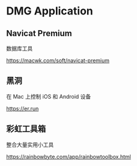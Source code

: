 # DMG Application

## Navicat Premium

数据库工具

https://macwk.com/soft/navicat-premium

## 黑洞

在 Mac 上控制 iOS 和 Android 设备

https://er.run

## 彩虹工具箱

整合大量实用小工具

https://rainbowbyte.com/app/rainbowtoolbox.html
